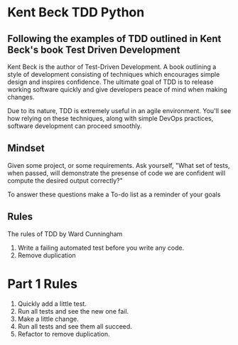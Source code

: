 # Kent Beck TDD Python
## Following the examples of TDD outlined in Kent Beck's book Test Driven Development

Kent Beck is the author of Test-Driven Development. A book outlining a style of development consisting of techniques which encourages simple design and inspires confidence. The ultimate goal of TDD is to release working software quickly and give developers peace of mind when making changes.

Due to its nature, TDD is extremely useful in an agile environment. You'll see how relying on these techniques, along with simple DevOps practices, software development can proceed smoothly.

## Mindset
Given some project, or some requirements. Ask yourself, "What set of tests, when passed, will demonstrate the presense of code we are confident will compute the desired output correctly?"

To answer these questions make a To-do list as a reminder of your goals

## Rules
The rules of TDD by Ward Cunningham
1. Write a failing automated test before you write any code.
2. Remove duplication

# Part 1 Rules
1. Quickly add a little test.
2. Run all tests and see the new one fail.
3. Make a little change.
4. Run all tests and see them all succeed.
5. Refactor to remove duplication.
